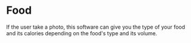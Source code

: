 # Food
If the user take a photo, this software can give you the type of your food and its calories depending on the food's type and its volume.
